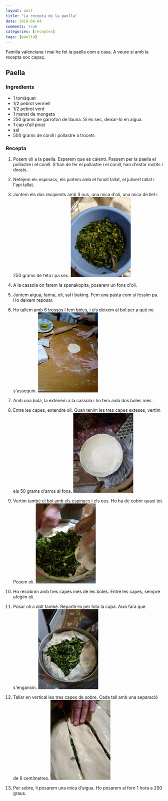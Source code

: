 ```yaml
---
layout: post
title: "La recepta de la paella"
date: 2019-08-04
comments: true
categories: [receptes]
tags: [paella]
---
```


Familia valenciana i mai he fet la paella com a casa. A veure si amb la recepta soc capaç.

## Paella

### Ingredients

* 1 tomàquet
* 1/2 pebrot vermell
* 1/2 pebrot verd
* 1 manat de mongeta
* 250 grams de garrofon de llauna. Si és sec, deixar-lo en aigua.
* 1 cap d'all picat
* sal
* 500 grams de conill i pollastre a trocets

### Recepta
1. Posem oli a la paella. Esperem que es calenti. Passem per la paella el pollastre i el conill. S'han de fer el pollastre i el conill, han d'estar rostits i dorats.


2. Netejem els espinacs, els juntem amb el fonoll tallat, el julivert tallat  i l'api tallat.
3. Juntem els dos recipients amb 3 ous, una mica d'oli, una mica de llet i 250 grams de feta i pa sec.
![Contingut](/assets/img/spanakopita/contingut.jpg)
4. A la cassola on farem la spanakopita, posarem un fons d'oli.
5. Juntem aigua, farina, oli, sal i baking. Fem una pasta com si fessim pa. Ho deixem reposar.
6. Ho tallem amb 6 trossos i fem boles, i els deixem al bol per a què no s'assequin.
![Contingut](/assets/img/spanakopita/fentlabase.jpg)
7. Amb una bola, la extenem a la cassola i ho fem amb dos boles més.
8. Entre les capes, extendre oli. Quan tenim les tres capes exteses, vertim els 50 grams d'arros al fons.
![Contingut](/assets/img/spanakopita/base.jpg)
9. Vertim també el bol amb els espinacs i els ous. Ho ha de cobrir quasi tot. Posem oli.
![Contingut](/assets/img/spanakopita/posantelcontingut.jpg)
10. Ho recobrim amb tres capes més de les boles. Entre les capes, sempre afegim oli.
11. Posar oli a dalt també. Repartir-lo per tota la capa. Això farà que s'enganxin.
![Contingut](/assets/img/spanakopita/contingutposat.jpg)
12. Tallar en vertical les tres capes de sobre. Cada tall amb una separació de 6 centímetres.
![Contingut](/assets/img/spanakopita/rajesalcontingut.jpg)
13. Per sobre, li posarem una mica d'aigua. Ho posarem al forn 1 hora a 200 graus.
